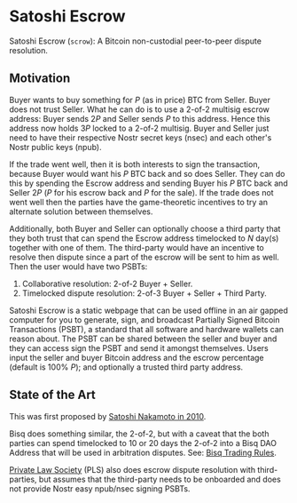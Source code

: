 # Satoshi Escrow

Satoshi Escrow (`scrow`): A Bitcoin non-custodial peer-to-peer dispute resolution.

## Motivation

Buyer wants to buy something for $P$ (as in price) BTC from Seller.
Buyer does not trust Seller.
What he can do is to use a 2-of-2 multisig escrow address:
Buyer sends $2P$ and Seller sends $P$ to this address.
Hence this address now holds $3P$ locked to a 2-of-2 multisig.
Buyer and Seller just need to have their respective Nostr secret keys (nsec)
and each other's Nostr public keys (npub).

If the trade went well,
then it is both interests to sign the transaction,
because Buyer would want his $P$ BTC back and so does Seller.
They can do this by spending the Escrow address and sending Buyer his $P$ BTC back
and Seller $2P$ ($P$ for his escrow back and $P$ for the sale).
If the trade does not went well then the parties have
the game-theoretic incentives to try an alternate solution between themselves.

Additionally, both Buyer and Seller can optionally choose a third party that they both trust
that can spend the Escrow address timelocked to $N$ day(s) together with one of them.
The third-party would have an incentive to resolve then dispute
since a part of the escrow will be sent to him as well.
Then the user would have two PSBTs:

1. Collaborative resolution: 2-of-2 Buyer + Seller.
1. Timelocked dispute resolution: 2-of-3 Buyer + Seller + Third Party.

Satoshi Escrow is a static webpage that can be used offline
in an air gapped computer for you to generate, sign,
and broadcast Partially Signed Bitcoin Transactions (PSBT),
a standard that all software and hardware wallets can reason about.
The PSBT can be shared between the seller and buyer and they can access sign
the PSBT and send it amongst themselves. Users input the seller and buyer Bitcoin
address and the escrow percentage (default is 100% $P$);
and optionally a trusted third party address.

## State of the Art

This was first proposed by
[Satoshi Nakamoto in 2010](https://satoshi.nakamotoinstitute.org/posts/bitcointalk/threads/169/).

Bisq does something similar, the 2-of-2,
but with a caveat that the both parties can spend timelocked to 10 or 20 days the 2-of-2
into a Bisq DAO Address that will be used in arbitration disputes.
See: [Bisq Trading Rules](https://docs.bisq.network/trading-rules#dispute-resolution).

[Private Law Society](https://privatelawsociety.net/)
(PLS) also does escrow dispute resolution with third-parties,
but assumes that the third-party needs to be onboarded
and does not provide Nostr easy npub/nsec signing PSBTs.
